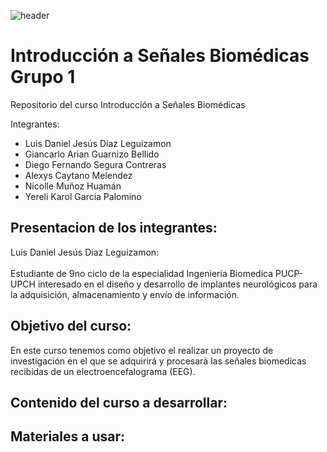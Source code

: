 ![header](imgs/header.jpg)

# Introducción a Señales Biomédicas Grupo 1

Repositorio del curso Introducción a Señales Biomédicas

Integrantes:  <br />
- Luis Daniel Jesús Diaz Leguizamon <br />
- Giancarlo Arian Guarnizo Bellido <br />
- Diego Fernando Segura Contreras <br />
- Alexys Caytano Melendez <br />
- Nicolle Muñoz Huamán <br />
- Yereli Karol García Palomino <br />

## Presentacion de los integrantes:
Luis Daniel Jesús Diaz Leguizamon: <br />
<br />
Estudiante de 9no ciclo de la especialidad Ingenieria Biomedica PUCP-UPCH interesado en el diseño y desarrollo de implantes neurológicos para la adquisición, almacenamiento y envío de información. 

## Objetivo del curso:

En este curso tenemos como objetivo el realizar un proyecto de investigación en el que se adquirirá y procesará las señales biomedicas recibidas de un electroencefalograma (EEG).

## Contenido del curso a desarrollar:

## Materiales a usar:



